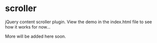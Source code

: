 scroller
========

jQuery content scroller plugin. View the demo in the index.html file to see how it works for now...

More will be added here soon.